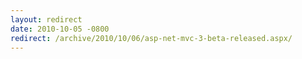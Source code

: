 ```yaml
---
layout: redirect
date: 2010-10-05 -0800
redirect: /archive/2010/10/06/asp-net-mvc-3-beta-released.aspx/
---
```

